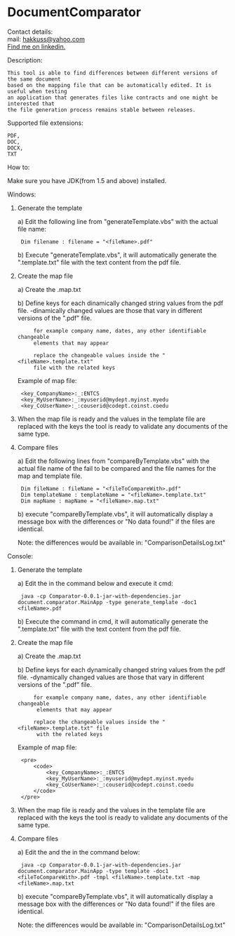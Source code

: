 DocumentComparator
==================

Contact details:<br>
mail: hakkuss@yahoo.com<br>
<a href="http://www.linkedin.com/pub/mircea-sirghi/32/6b5/700/" target="_blank">Find me on linkedin.</a>

Description:

	This tool is able to find differences between different versions of the same document
	based on the mapping file that can be automatically edited. It is useful when testing
	an application that generates files like contracts and one might be interested that
	the file generation process remains	stable between releases. 

Supported file extensions:

	PDF,
	DOC,
	DOCX,
	TXT

How to:

Make sure you have JDK(from 1.5 and above) installed.

Windows:

1. Generate the template 
 
	a) Edit the following line from "generateTemplate.vbs" with the actual file name: 
	
		Dim filename : filename = "<fileName>.pdf"
	b) Execute "generateTemplate.vbs", it will automatically generate the 
	 "<fileName>.template.txt" file with the text content from the pdf file.
	
2. Create the map file
		 
	a) Create the <fileName>.map.txt
	
	b) Define keys for each dinamically changed string values from the pdf file. 
			-dinamically changed values are those that vary in different versions
			 of the "<fileName>.pdf" file.
		
			for example company name, dates, any other identifiable changeable
			elements that may appear
			
			replace the changeable values inside the "<fileName>.template.txt"
			file with the related keys
			
	Example of map file: 


		<key_CompanyName>:_:ENTCS
		<key_MyUserName>:_:myuserid@mydept.myinst.myedu
		<key_CoUserName>:_:couserid@codept.coinst.coedu


									
4. When the map file is ready and the values in the template file are replaced with the
 keys the tool is ready to validate any documents of the same type.   
		 
5. Compare files
	
	a) Edit the following lines from "compareByTemplate.vbs" with the actual file 
	name of the fail to be compared and the file names for the map and template file.  
		
		Dim fileName : fileName = "<fileToCompareWith>.pdf"
		Dim templateName : templateName = "<fileName>.template.txt"
		Dim mapName : mapName = "<fileName>.map.txt"
		
	
	b) execute "compareByTemplate.vbs", it will automatically display a message box
	 with the differences or "No data found!" if the files are identical.
	
	Note: the differences would be available in: "ComparisonDetailsLog.txt"	
		
Console: 

1. Generate the template 

	a) Edit the <filename> in the command below and execute it cmd: 
	
		java -cp Comparator-0.0.1-jar-with-dependencies.jar document.comparator.MainApp -type generate_template -doc1 <fileName>.pdf
		
	b) Execute the command in cmd, it will automatically generate the
	 "<fileName>.template.txt" file with the text content from the pdf file.
	
2. Create the map file
		 
	a) Create the <fileName>.map.txt
	
	b) Define keys for each dynamically changed string values from the pdf file. 
			-dynamically changed values are those that vary in different versions
			 of the "<fileName>.pdf" file.
		
			for example company name, dates, any other identifiable changeable
			 elements that may appear
			
			replace the changeable values inside the "<fileName>.template.txt" file
			 with the related keys
			
	Example of map file: 
		
		<pre>
			<code>
				<key_CompanyName>:_:ENTCS
				<key_MyUserName>:_:myuserid@mydept.myinst.myedu
				<key_CoUserName>:_:couserid@codept.coinst.coedu
			</code>
		</pre>
									
									
4. When the map file is ready and the values in the template file are replaced
 with the keys the tool is ready to validate any documents of the same type.   
		 
5. Compare files
	
	a) Edit the <fileToCompareWith> and the <fileName> in the command below:
		
		java -cp Comparator-0.0.1-jar-with-dependencies.jar document.comparator.MainApp -type template -doc1 <fileToCompareWith>.pdf -tmpl <fileName>.template.txt -map <fileName>.map.txt
	
	b) execute "compareByTemplate.vbs", it will automatically display a message
	 box with the differences or "No data found!" if the files are identical.
	
	Note: the differences would be available in: "ComparisonDetailsLog.txt"
